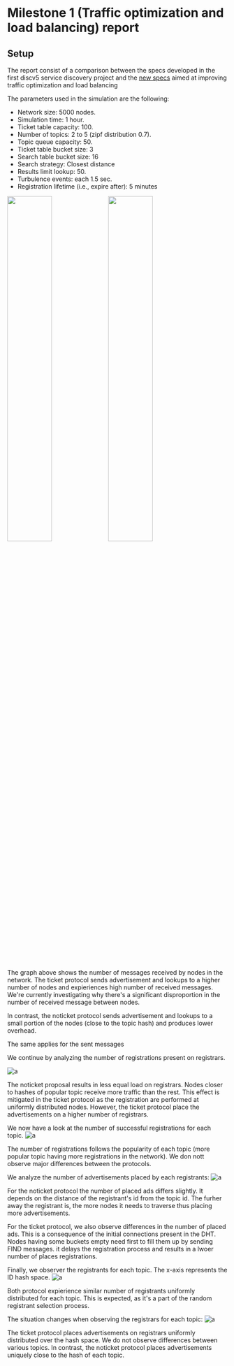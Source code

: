 # Milestone 1 (Traffic optimization and load balancing) report

## Setup
The report consist of a comparison between the specs developed in the first discv5 service discovery project
and the [new specs](doc/specs.md) aimed at improving traffic optimization and load balancing


The parameters used in the simulation are the following:
* Network size: 5000 nodes.
* Simulation time: 1 hour.
* Ticket table capacity: 100.
* Number of topics: 2 to 5 (zipf distribution 0.7).
* Topic queue capacity: 50.
* Ticket table bucket size: 3
* Search table bucket size: 16
* Search strategy: Closest distance
* Results limit lookup: 50.
* Turbulence events: each 1.5 sec.
* Registration lifetime (i.e., expire after): 5 minutes

<p float="left">
  <img src="./img/message_quantity_logsnew.png" width="45%" />
  <img src="./img/message_quantity_logsold.png" width="45%" />
</p>
<!-- ![a](./img/Figure_1.png) | ![a](./img/Figure_3.png) -->

The graph above shows the number of messages received by nodes in the network.
The ticket protocol sends advertisement and lookups to a higher number of nodes and expieriences high number of received messages. We're currently investigating why there's a significant disproportion in the number of received message between nodes.

In contrast, the noticket protocol sends advertisement and lookups to a small portion of the nodes (close to the topic hash) and produces lower overhead.

The same applies for the sent messages


We continue by analyzing the number of registrations present on registrars.

![a](./img/Figure_8.png)


The noticket proposal results in less equal load on registrars. Nodes closer to hashes of popular topic receive more traffic than the rest.
This effect is mitigated in the ticket protocol as the registration are performed at uniformly distributed nodes. However, the ticket protocol place the advertisements on a higher number of registrars.


We now have a look at the number of successful registrations for each topic.
![a](./img/Figure_9.png)

The number of registrations follows the popularity of each topic (more popular topic having more registrations in the network). We don nott observe major differences between the protocols.


We analyze the number of advertisements placed by each registrants:
![a](./img/Figure_7.png)

For the noticket protocol the number of placed ads differs slightly. It depends on the distance of the registrant's id from the topic id. The furher away the registrant is, the more nodes it needs to traverse thus placing more advertisements.

For the ticket protocol, we also observe differences in the number of placed ads. This is a consequence of the initial connections present in the DHT. Nodes having some buckets empty need first to fill them up by sending FIND messages. it delays the registration process and results in a lwoer number of places registrations.

Finally, we observer the registrants for each topic. The x-axis represents the ID hash space.
![a](./img/Figure_13.png)

Both protocol expierience similar number of registrants uniformly distributed for each topic. This is expected, as it's a part of the random registrant selection process.

The situation changes when observing the registrars for each topic:
![a](./img/Figure_14.png)

The ticket protocol places advertisements on registrars uniformly distributed over the hash space. We do not observe differences between various topics. In contrast, the noticket protocol places advertisements uniquely close to the hash of each topic.
